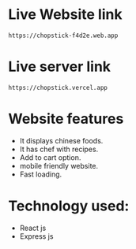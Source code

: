 # Live Website link
    https://chopstick-f4d2e.web.app

# Live server link
    https://chopstick.vercel.app

# Website features
- It displays chinese foods.
- It has chef with recipes.
- Add to cart option.
- mobile friendly website.
- Fast loading.

# Technology used:
- React js
- Express js

